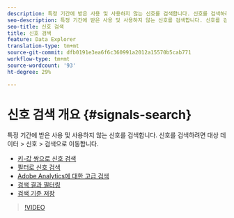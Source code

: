```yaml
---
description: 특정 기간에 받은 사용 및 사용하지 않는 신호를 검색합니다. 신호를 검색하려면 대상 데이터 > 신호 > 검색으로 이동합니다.
seo-description: 특정 기간에 받은 사용 및 사용하지 않는 신호를 검색합니다. 신호를 검색하려면 대상 데이터 > 신호 > 검색으로 이동합니다.
seo-title: 신호 검색
title: 신호 검색
feature: Data Explorer
translation-type: tm+mt
source-git-commit: dfb0191e3ea6f6c360991a2012a15570b5cab771
workflow-type: tm+mt
source-wordcount: '93'
ht-degree: 29%

---
```



# 신호 검색 개요 {#signals-search}

특정 기간에 받은 사용 및 사용하지 않는 신호를 검색합니다. 신호를 검색하려면 대상 데이터 > 신호 > 검색으로 이동합니다.

* [키-값 쌍으로 신호 검색](/help/using/features/data-explorer/data-explorer-signals-search/data-explorer-search-pairs.md)
* [필터로 신호 검색](/help/using/features/data-explorer/data-explorer-signals-search/data-explorer-search-filters.md)
* [Adobe Analytics에 대한 고급 검색](/help/using/features/data-explorer/data-explorer-signals-search/data-explorer-search-analytics.md)
* [검색 결과 필터링](/help/using/features/data-explorer/data-explorer-signals-search/data-explorer-filter-results.md)
* [검색 기준 저장](/help/using/features/data-explorer/data-explorer-signals-search/data-explorer-save-search.md)

>[!VIDEO](https://video.tv.adobe.com/v/25148/)
